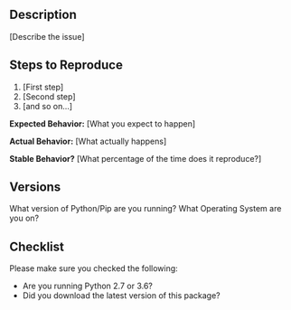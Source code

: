 ## Description

[Describe the issue]

## Steps to Reproduce

1. [First step]
2. [Second step]
3. [and so on...]

__Expected Behavior:__ [What you expect to happen]

__Actual Behavior:__ [What actually happens]

__Stable Behavior?__ [What percentage of the time does it reproduce?]

## Versions

What version of Python/Pip are you running? What Operating System are you on?

## Checklist

Please make sure you checked the following:

* Are you running Python 2.7 or 3.6?
* Did you download the latest version of this package?
